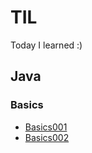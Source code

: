 # TIL
Today I learned :)

## Java
### Basics
* [Basics001](https://github.com/injuk/TIL/blob/master/Java/Basics/Basics001.md)
* [Basics002](https://github.com/injuk/TIL/blob/master/Java/Basics/Bascis002.md)
